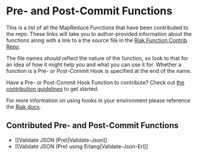 # Pre- and Post-Commit Functions

This is a list of all the MapReduce Functions that have been contributed to the repo. These links will take you to author-provided information about the functions along with a link to a the source file in the [Riak Function Contrib Repo](https://github.com/basho/riak_function_contrib). 

The file names _should_ reflect the nature of the function, so look to that for an idea of how it might help you and what you can use it for. Whether a function is a Pre- or Post-Commit Hook is specified at the end of the name. 

Have a Pre- or Post-Commit Hook Function to contribute? Check out [the contribution guidelines](https://github.com/basho/riak_function_contrib) to get started.

For more information on using hooks in your environment please reference the [Riak docs](http://docs.basho.com/riak/kv/2.1.4/developing/usage/commit-hooks).

## Contributed Pre- and Post-Commit Functions

* [[Validate JSON (Pre)|Validate-Json]]
* [[Validate JSON (Pre) using Erlang|Validate-Json-Erl]]
